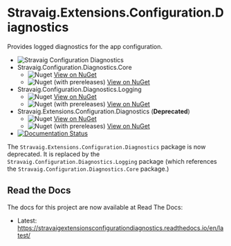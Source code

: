 # Stravaig.Extensions.Configuration.Diagnostics

Provides logged diagnostics for the app configuration.

* ![Stravaig Configuration Diagnostics](https://github.com/Stravaig-Projects/Stravaig.Extensions.Configuration.Diagnostics/workflows/Stravaig%20Configuration%20Diagnostics/badge.svg)
* Stravaig.Configuration.Diagnostics.Core
  * ![Nuget](https://img.shields.io/nuget/v/Stravaig.Configuration.Diagnostics.Core?color=004880&label=nuget%20stable&logo=nuget) [View on NuGet](https://www.nuget.org/packages/Stravaig.Extensions.Configuration.Diagnostics)
  * ![Nuget (with prereleases)](https://img.shields.io/nuget/vpre/Stravaig.Configuration.Diagnostics.Core?color=ffffff&label=nuget%20latest&logo=nuget) [View on NuGet](https://www.nuget.org/packages/Stravaig.Extensions.Configuration.Diagnostics)
* Stravaig.Configuration.Diagnostics.Logging
    * ![Nuget](https://img.shields.io/nuget/v/Stravaig.Configuration.Diagnostics.Logging?color=004880&label=nuget%20stable&logo=nuget) [View on NuGet](https://www.nuget.org/packages/Stravaig.Extensions.Configuration.Diagnostics)
    * ![Nuget (with prereleases)](https://img.shields.io/nuget/vpre/Stravaig.Configuration.Diagnostics.Logging?color=ffffff&label=nuget%20latest&logo=nuget) [View on NuGet](https://www.nuget.org/packages/Stravaig.Extensions.Configuration.Diagnostics)
* Stravaig.Extensions.Configuration.Diagnostics (**Deprecated**)
  * ![Nuget](https://img.shields.io/nuget/v/Stravaig.Extensions.Configuration.Diagnostics?color=004880&label=nuget%20stable&logo=nuget) [View on NuGet](https://www.nuget.org/packages/Stravaig.Extensions.Configuration.Diagnostics)
  * ![Nuget (with prereleases)](https://img.shields.io/nuget/vpre/Stravaig.Extensions.Configuration.Diagnostics?color=ffffff&label=nuget%20latest&logo=nuget) [View on NuGet](https://www.nuget.org/packages/Stravaig.Extensions.Configuration.Diagnostics)
* [![Documentation Status](https://readthedocs.org/projects/stravaigextensionsconfigurationdiagnostics/badge/?version=latest)](https://stravaigextensionsconfigurationdiagnostics.readthedocs.io/en/latest/?badge=latest)

The `Stravaig.Extensions.Configuration.Diagnostics` package is now deprecated. It is replaced by the `Stravaig.Configuration.Diagnostics.Logging` package (which references the `Stravaig.Configuration.Diagnostics.Core` package.)

## Read the Docs

The docs for this project are now available at Read The Docs:

* Latest: https://stravaigextensionsconfigurationdiagnostics.readthedocs.io/en/latest/